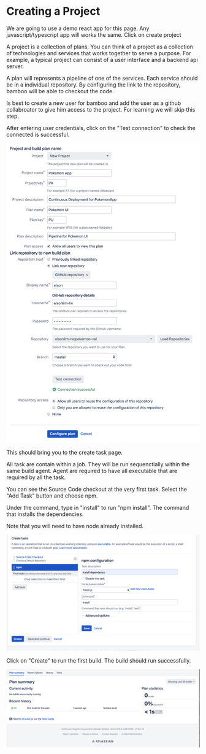 # Creating a Project

We are going to use a demo react app for this page. Any javascript/typescript app will works the same. Click on create project

A project is a collection of plans. You can think of a project as a collection of technologies and services that works together to serve a purpose. For example, a typical project can consist of a user interface and a backend api server. 

A plan will represents a pipeline of one of the services. Each service should be in a individual repository. By configuring the link to the repository, bamboo will be able to checkout the code. 

Is best to create a new user for bamboo and add the user as a github collabroator to give him access to the project. For learning we will skip this step.

After entering user credentials, click on the "Test connection" to check the connected is successful. 

![image](_media/newPlan.png)

This should bring you to the create task page. 

All task are contain within a job. They will be run sequenctially within the same build agent. Agent are required to have all executable that are required by all the task. 

You can see the Source Code checkout at the very first task. Select the "Add Task" button and choose npm. 

Under the command, type in "install" to run "npm install". The command that installs the dependencies. 

Note that you will need to have node already installed.

![image](_media/createTask.png)

Click on "Create" to run the first build.
The build should run successfully. 

![image](_media/firstBuild.png)


